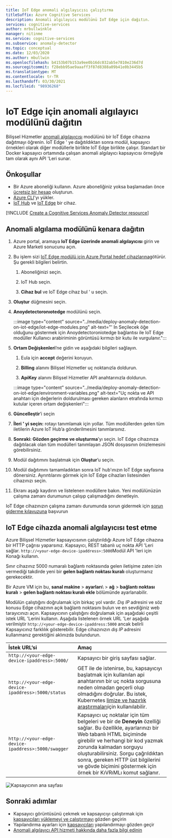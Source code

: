 ```yaml
---
title: IoT Edge anomali algılayıcısı çalıştırma
titleSuffix: Azure Cognitive Services
description: Anomali algılayıcı modülünü IoT Edge için dağıtın.
services: cognitive-services
author: mrbullwinkle
manager: nitinme
ms.service: cognitive-services
ms.subservice: anomaly-detector
ms.topic: conceptual
ms.date: 12/03/2020
ms.author: mbullwin
ms.openlocfilehash: b4153b07b153a9ee0b16dc032ab5e7810e236d7d
ms.sourcegitcommit: f28ebb95ae9aaaff3f87d8388a09b41e0b3445b5
ms.translationtype: MT
ms.contentlocale: tr-TR
ms.lasthandoff: 03/30/2021
ms.locfileid: "98936268"
---
```

# <a name="deploy-an-anomaly-detector-module-to-iot-edge"></a>IoT Edge için anomali algılayıcı modülünü dağıtın

Bilişsel Hizmetler [anomali algılayıcısı](../anomaly-detector-container-howto.md) modülünü bir IoT Edge cihazına dağıtmayı öğrenin. IoT Edge ' ye dağıtıldıktan sonra modül, kapsayıcı örnekleri olarak diğer modüllerle birlikte IoT Edge birlikte çalışır. Standart bir Docker kapsayıcı ortamında çalışan anomali algılayıcı kapsayıcısı örneğiyle tam olarak aynı API 'Leri sunar. 

## <a name="prerequisites"></a>Önkoşullar

* Bir Azure aboneliği kullanın. Azure aboneliğiniz yoksa başlamadan önce [ücretsiz bir hesap](https://azure.microsoft.com/free) oluşturun.
* [Azure CLI](/cli/azure/install-azure-cli)'yı yükler.
* [IoT Hub](../../../iot-hub/iot-hub-create-through-portal.md) ve [IoT Edge](../../../iot-edge/quickstart-linux.md) bir cihaz.

[!INCLUDE [Create a Cognitive Services Anomaly Detector resource](../includes/create-anomaly-detector-resource.md)]

## <a name="deploy-the-anomaly-detection-module-to-the-edge"></a>Anomali algılama modülünü kenara dağıtın

1. Azure portal, aramaya **IoT Edge üzerinde anomali algılayıcısı** girin ve Azure Marketi sonucunu açın.
2. Bu işlem sizi [IoT Edge modülü için Azure Portal hedef cihazlarına](https://portal.azure.com/#create/azure-cognitive-service.edge-anomaly-detector)götürür. Şu gerekli bilgileri belirtin.

    1. Aboneliğinizi seçin.

    1. IoT Hub seçin.

    1. **Cihaz bul** ve IoT Edge cihaz bul ' u seçin.

3. **Oluştur** düğmesini seçin.

4. **Anoydetectoronıotedge** modülünü seçin.

    :::image type="content" source="../media/deploy-anomaly-detection-on-iot-edge/iot-edge-modules.png" alt-text="' In Seçilecek öğe olduğunu göstermek için Anoydetectoroniotedge bağlantısı ile IoT Edge modüller Kullanıcı arabiriminin görüntüsü kırmızı bir kutu ile vurgulanır.":::

5. **Ortam Değişkenleri**’ne gidin ve aşağıdaki bilgileri sağlayın.

    1.  Eula için **accept** değerini koruyun.

    1. **Billing** alanını Bilişsel Hizmetler uç noktanızla doldurun.

    1. **ApiKey** alanını Bilişsel Hizmetler API anahtarınızla doldurun.

    :::image type="content" source="../media/deploy-anomaly-detection-on-iot-edge/environment-variables.png" alt-text="Uç nokta ve API anahtarı için değerlerin doldurulması gereken alanların etrafında kırmızı kutular içeren ortam değişkenleri":::

6. **Güncelleştir**’i seçin

7. **İleri ' yi seçin:** rotayı tanımlamak için yollar. Tüm modüllerden gelen tüm iletilerin Azure IoT Hub’a gönderilmesini tanımlarsınız.

8. **Sonraki: Gözden geçirme ve oluşturma**’yı seçin. IoT Edge cihazınıza dağıtılacak olan tüm modülleri tanımlayan JSON dosyasının önizlemesini görebilirsiniz.
    
9. Modül dağıtımını başlatmak için **Oluştur**’u seçin.

10. Modül dağıtımını tamamladıktan sonra IoT hub'ınızın IoT Edge sayfasına dönersiniz. Ayrıntılarını görmek için IoT Edge cihazları listesinden cihazınızı seçin.

11. Ekranı aşağı kaydırın ve listelenen modüllere bakın. Yeni modülünüzün çalışma zamanı durumunun çalışıp çalışmadığını denetleyin. 

IoT Edge cihazınızın çalışma zamanı durumunda sorun gidermek için [sorun giderme kılavuzuna](../../../iot-edge/troubleshoot.md) başvurun

## <a name="test-anomaly-detector-on-an-iot-edge-device"></a>IoT Edge cihazda anomali algılayıcısı test etme

Azure Bilişsel Hizmetler kapsayıcısının çalıştırıldığı Azure IoT Edge cihazına bir HTTP çağrısı yaparsınız. Kapsayıcı, REST tabanlı uç nokta API 'Leri sağlar. `http://<your-edge-device-ipaddress>:5000`Modül API 'leri için Konağı kullanın.

Sınır cihazınız 5000 numaralı bağlantı noktasında gelen iletişime zaten izin vermediği takdirde yeni bir **gelen bağlantı noktası kuralı** oluşturmanız gerekecektir. 

Bir Azure VM için bu, **sanal makine**  >  **ayarları**\  >  **ağ**  >  **bağlantı noktası kuralı**  >  **gelen bağlantı noktası kuralı ekle** bölümünde ayarlanabilir.

Modülün çalıştığını doğrulamak için birkaç yol vardır. *Dış IP* adresini ve söz konusu Edge cihazının açık bağlantı noktasını bulun ve en sevdiğiniz web tarayıcınızı açın. Kapsayıcının çalıştığını doğrulamak için aşağıdaki çeşitli istek URL 'Lerini kullanın. Aşağıda listelenen örnek URL 'Ler aşağıda verilmiştir `http://<your-edge-device-ipaddress:5000` ancak belirli Kapsayıcınız farklılık gösterebilir. Edge cihazınızın *dış IP* adresini kullanmanız gerektiğini aklınızda bulundurun.

| İstek URL’si | Amaç |
|:-------------|:---------|
| `http://<your-edge-device-ipaddress>:5000/` | Kapsayıcı bir giriş sayfası sağlar. |
| `http://<your-edge-device-ipaddress>:5000/status` | GET ile de istenirse, bu, kapsayıcıyı başlatmak için kullanılan api anahtarının bir uç nokta sorgusuna neden olmadan geçerli olup olmadığını doğrular. Bu istek, Kubernetes [limize ve hazırlık araştırmaları](https://kubernetes.io/docs/tasks/configure-pod-container/configure-liveness-readiness-probes/)için kullanılabilir. |
| `http://<your-edge-device-ipaddress>:5000/swagger` | Kapsayıcı uç noktalar için tüm belgeleri ve bir de **Deneyin** özelliği sağlar. Bu özellikle, ayarlarınızı bir Web tabanlı HTML biçiminde girebilir ve herhangi bir kod yazmak zorunda kalmadan sorguyu oluşturabilirsiniz. Sorgu çağrıldıktan sonra, gereken HTTP üst bilgilerini ve gövde biçimini göstermek için örnek bir KıVRıMLı komut sağlanır. |

![Kapsayıcının ana sayfası](../../../../includes/media/cognitive-services-containers-api-documentation/container-webpage.png)

## <a name="next-steps"></a>Sonraki adımlar

* Kapsayıcı görüntüsünü çekmek ve kapsayıcıyı çalıştırmak için [kapsayıcıları yüklemeyi ve çalıştırmayı](../anomaly-detector-container-configuration.md) gözden geçirin
* Yapılandırma ayarları için [kapsayıcıları](../anomaly-detector-container-configuration.md) yapılandırmayı gözden geçir
* [Anomali algılayıcı API hizmeti hakkında daha fazla bilgi edinin](https://go.microsoft.com/fwlink/?linkid=2080698&clcid=0x409)
